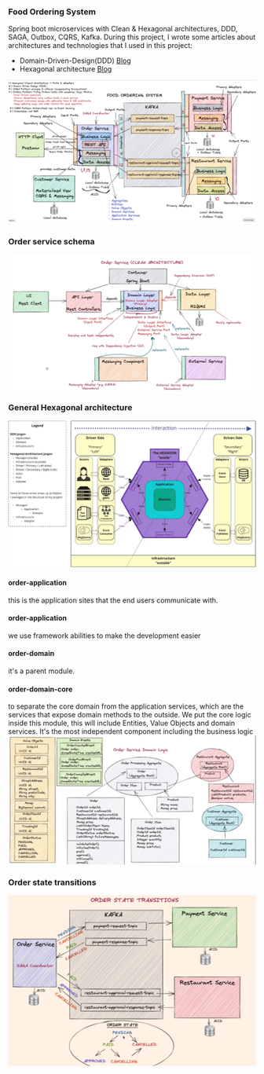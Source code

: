 ### Food Ordering System
Spring boot microservices with Clean & Hexagonal architectures, DDD, SAGA, Outbox, CQRS, Kafka.
During this project, I wrote some articles about architectures and technologies that I used in this project:
- Domain-Driven-Design(DDD) [Blog](https://itaha.hashnode.dev/microservices-domain-driven-design-ddd)
- Hexagonal architecture    [Blog](https://itaha.hashnode.dev/hexagonal-architecture)

![img.png](documents/assets/img_3.png)

### Order service schema
![img.png](documents/assets/img.png)


### General Hexagonal architecture
![img.png](documents/assets/img_4.png)

#### order-application
this is the application sites that the end users communicate with.

#### order-application
we use framework abilities to make the development easier

#### order-domain
it's a parent module.

#### order-domain-core
to separate the core domain from the application services, which are the services that expose domain methods to the outside.
We put the core logic inside this module, this will include Entities, Value Objects and domain services.
It's the most independent component including the business logic
![img_1.png](documents/assets/img_1.png)


### Order state transitions

![img.png](documents/assets/img_2.png)
